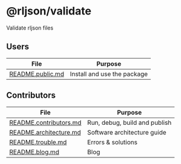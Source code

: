 # @rljson/validate

Validate rljson files

## Users

| File                                 | Purpose                     |
| ------------------------------------ | --------------------------- |
| [README.public.md](README.public.md) | Install and use the package |

## Contributors

| File                                             | Purpose                       |
| ------------------------------------------------ | ----------------------------- |
| [README.contributors.md](README.contributors.md) | Run, debug, build and publish |
| [README.architecture.md](README.architecture.md) | Software architecture guide   |
| [README.trouble.md](README.trouble.md)           | Errors & solutions            |
| [README.blog.md](README.blog.md)                 | Blog                          |
